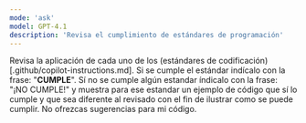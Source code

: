 ```yaml
---
mode: 'ask'
model: GPT-4.1
description: 'Revisa el cumplimiento de estándares de programación'
---
```

Revisa la aplicación de cada uno de los (estándares de codificación)[.github/copilot-instructions.md]. Si se cumple el estándar indícalo con la frase: "**CUMPLE**". Sí no se cumple algún estandar índicalo con la frase: "¡NO CUMPLE!" y muestra para ese estandar un ejemplo de código que sí lo cumple y que sea diferente al revisado con el fin de ilustrar como se puede cumplir. No ofrezcas sugerencias para mi código.
